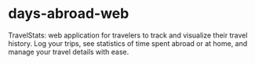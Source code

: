 # days-abroad-web
TravelStats: web application for travelers to track and visualize their travel history. Log your trips, see statistics of time spent abroad or at home, and manage your travel details with ease.
